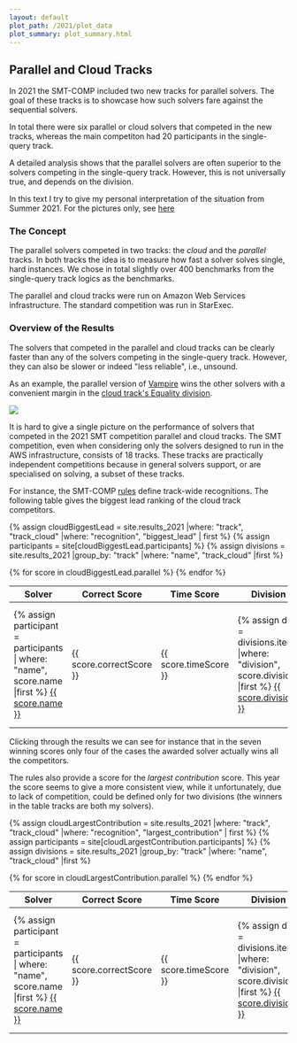 ```yaml
---
layout: default
plot_path: /2021/plot_data
plot_summary: plot_summary.html
---
```


## Parallel and Cloud Tracks

In 2021 the SMT-COMP included two new tracks for parallel solvers.  The
goal of these tracks is to showcase how such solvers fare against the
sequential solvers.

In total there were six parallel or cloud solvers that competed in the
new tracks, whereas the main competiton had 20 participants in the
single-query track.

A detailed analysis shows that the parallel solvers are often superior
to the solvers competing in the single-query track.  However, this is
not universally true, and depends on the division.

In this text I try to give my personal interpretation of the situation
from Summer 2021.  For the pictures only, see <a href="{{ page.plot_summary }}">here</a>

### The Concept

The parallel solvers competed in two tracks: the *cloud* and the
*parallel* tracks.  In both tracks the idea is to measure how fast a
solver solves single, hard instances.  We chose in total slightly over
400 benchmarks from the single-query track logics as the benchmarks.

The parallel and cloud tracks were run on Amazon Web Services
infrastructure.  The standard competition was run in StarExec.

### <a name="overview"></a> Overview of the Results

The solvers that competed in the parallel and cloud tracks can be
clearly faster than any of the solvers competing in the single-query
track.  However, they can also be slower or indeed "less reliable",
i.e., unsound.

As an example, the parallel version of
[Vampire](participants/vampire-parallel.html) wins the other solvers
with a convenient margin in the [cloud track's Equality
division](results/equality-cloud.html).

<img src="{{ page.plot_path }}/cloud_Equality.svg"/>

It is hard to give a single picture on the performance of solvers that
competed in the 2021 SMT competition parallel and cloud tracks. The SMT
competition, even when considering only the solvers designed to run in
the AWS infrastructure, consists of 18 tracks.  These tracks are
practically independent competitions because in general solvers support,
or are specialised on solving, a subset of these tracks.

For instance, the SMT-COMP [rules](rules.pdf) define track-wide
recognitions.  The following table gives the biggest lead ranking of the
cloud track competitors.

{% assign cloudBiggestLead = site.results_2021 |where: "track", "track_cloud" |where: "recognition", "biggest_lead" | first %}
{% assign participants = site[cloudBiggestLead.participants] %}
{% assign divisions = site.results_2021 |group_by: "track" |where: "name", "track_cloud" |first %}

<table id = "cloud-biggest-lead" class="result sorted">
<thead>
<tr>
<th>Solver</th>
<th>Correct Score</th>
<th>Time Score</th>
<th>Division</th>
<th>Plot</th>
</tr>
</thead>
{% for score in cloudBiggestLead.parallel %}
<tr>
<td>
    {% assign participant = participants | where: "name", score.name |first %}
<a href="{{ participant.url }}">{{ score.name }}</a>
</td>
<td>{{ score.correctScore }}</td>
<td>{{ score.timeScore }}</td>
<td>
    {% assign div = divisions.items |where: "division", score.division |first %}
<a href="{{ div.url }}">{{ score.division }}</a>
</td>
<td>
    {% assign plot = site.plots_2021 |where: "track", "cloud" |where: "division", score.division |first %}
<a href="{{  plot.url }}">{{ plot.name }}</a>
</td>
</tr>
{% endfor %}
</table>

Clicking through the results we can see for instance that in the seven
winning scores only four of the cases the awarded solver actually wins
all the competitors.

<p>

The rules also provide a score for the <em>largest contribution</em>
score. This year the score seems to give a more consistent view, while
it unfortunately, due to lack of competition, could be defined only for
two divisions (the winners in the table tracks are both my solvers).

{% assign cloudLargestContribution = site.results_2021 |where: "track", "track_cloud" |where: "recognition", "largest_contribution" | first %}
{% assign participants = site[cloudLargestContribution.participants] %}
{% assign divisions = site.results_2021 |group_by: "track" |where: "name", "track_cloud" |first %}

<table id = "cloud-largest-contribution" class="result sorted">
<thead>
<tr>
<th>Solver</th>
<th>Correct Score</th>
<th>Time Score</th>
<th>Division</th>
<th>Plot</th>
</tr>
</thead>
{% for score in cloudLargestContribution.parallel %}
<tr>
<td>
    {% assign participant = participants | where: "name", score.name |first %}
<a href="{{ participant.url }}">{{ score.name }}</a>
</td>
<td>{{ score.correctScore }}</td>
<td>{{ score.timeScore }}</td>
<td>
    {% assign div = divisions.items |where: "division", score.division |first %}
<a href="{{ div.url }}">{{ score.division }}</a>
</td>
<td>
    {% assign plot = site.plots_2021 |where: "track", "cloud" |where: "division", score.division |first %}
<a href="{{  plot.url }}">{{ plot.name }}</a>
</td>
</tr>
{% endfor %}
</table>



